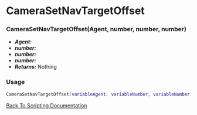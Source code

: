 # CameraSetNavTargetOffset

### CameraSetNavTargetOffset(Agent, number, number, number)
- ***Agent:*** 
- ***number:*** 
- ***number:*** 
- ***number:*** 
- ***Returns:*** Nothing

### Usage

```Lua
CameraSetNavTargetOffset(variableAgent, variableNumber, variableNumber, variableNumber)
```


[Back To Scripting Documentation](../README.md)

